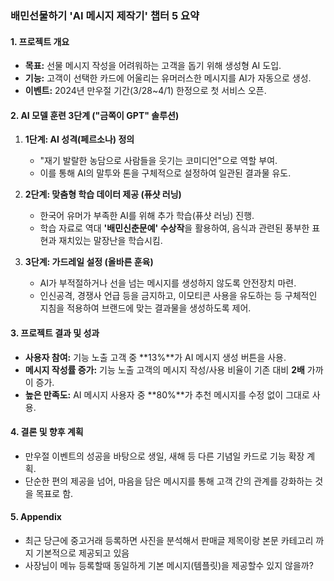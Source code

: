 ### 배민선물하기 'AI 메시지 제작기' 챕터 5 요약

#### **1. 프로젝트 개요**
*   **목표:** 선물 메시지 작성을 어려워하는 고객을 돕기 위해 생성형 AI 도입.
*   **기능:** 고객이 선택한 카드에 어울리는 유머러스한 메시지를 AI가 자동으로 생성.
*   **이벤트:** 2024년 만우절 기간(3/28~4/1) 한정으로 첫 서비스 오픈.

#### **2. AI 모델 훈련 3단계 ("금쪽이 GPT" 솔루션)**
1.  **1단계: AI 성격(페르소나) 정의**
    *   "재기 발랄한 농담으로 사람들을 웃기는 코미디언"으로 역할 부여.
    *   이를 통해 AI의 말투와 톤을 구체적으로 설정하여 일관된 결과물 유도.

2.  **2단계: 맞춤형 학습 데이터 제공 (퓨샷 러닝)**
    *   한국어 유머가 부족한 AI를 위해 추가 학습(퓨샷 러닝) 진행.
    *   학습 자료로 역대 **'배민신춘문예' 수상작**을 활용하여, 음식과 관련된 풍부한 표현과 재치있는 말장난을 학습시킴.

3.  **3단계: 가드레일 설정 (올바른 훈육)**
    *   AI가 부적절하거나 선을 넘는 메시지를 생성하지 않도록 안전장치 마련.
    *   인신공격, 경쟁사 언급 등을 금지하고, 이모티콘 사용을 유도하는 등 구체적인 지침을 적용하여 브랜드에 맞는 결과물을 생성하도록 제어.

#### **3. 프로젝트 결과 및 성과**
*   **사용자 참여:** 기능 노출 고객 중 **13%**가 AI 메시지 생성 버튼을 사용.
*   **메시지 작성률 증가:** 기능 노출 고객의 메시지 작성/사용 비율이 기존 대비 **2배** 가까이 증가.
*   **높은 만족도:** AI 메시지 사용자 중 **80%**가 추천 메시지를 수정 없이 그대로 사용.

#### **4. 결론 및 향후 계획**
*   만우절 이벤트의 성공을 바탕으로 생일, 새해 등 다른 기념일 카드로 기능 확장 계획.
*   단순한 편의 제공을 넘어, 마음을 담은 메시지를 통해 고객 간의 관계를 강화하는 것을 목표로 함.

#### **5. Appendix**
*   최근 당근에 중고거래 등록하면 사진을 분석해서 판매글 제목이랑 본문 카테고리 까지 기본적으로 제공되고 있음
*   사장님이 메뉴 등록할때 동일하게 기본 메시지(템플릿)을 제공할수 있지 않을까?
